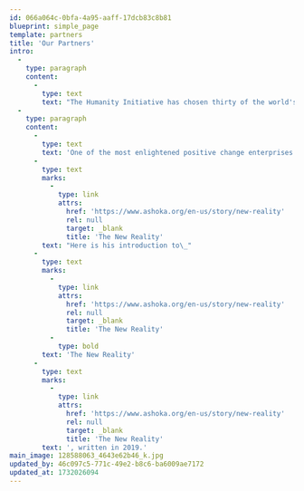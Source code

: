 ```yaml
---
id: 066a064c-0bfa-4a95-aaff-17dcb83c8b81
blueprint: simple_page
template: partners
title: 'Our Partners'
intro:
  -
    type: paragraph
    content:
      -
        type: text
        text: "The Humanity Initiative has chosen thirty of the world's most respected positive change enterprises to be prime destinations for volunteering and donating.\_We provide direct links to their sites. In addition, we highlight some of their most compelling initiatives and stories throughout these pages. "
  -
    type: paragraph
    content:
      -
        type: text
        text: 'One of the most enlightened positive change enterprises is Ashoka. Bill Drayton, highly respected across the planet, is their Founder (1980) and Chair. '
      -
        type: text
        marks:
          -
            type: link
            attrs:
              href: 'https://www.ashoka.org/en-us/story/new-reality'
              rel: null
              target: _blank
              title: 'The New Reality'
        text: "Here is his introduction to\_"
      -
        type: text
        marks:
          -
            type: link
            attrs:
              href: 'https://www.ashoka.org/en-us/story/new-reality'
              rel: null
              target: _blank
              title: 'The New Reality'
          -
            type: bold
        text: 'The New Reality'
      -
        type: text
        marks:
          -
            type: link
            attrs:
              href: 'https://www.ashoka.org/en-us/story/new-reality'
              rel: null
              target: _blank
              title: 'The New Reality'
        text: ', written in 2019.'
main_image: 128588063_4643e62b46_k.jpg
updated_by: 46c097c5-771c-49e2-b8c6-ba6009ae7172
updated_at: 1732026094
---
```

